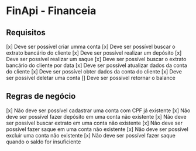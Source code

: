 # FinApi - Financeia


## Requisitos

  [x] Deve ser possível criar umma conta
  [x] Deve ser possível buscar o extrato bancário do cliente
  [x] Deve ser possível realizar um depósito
  [x] Deve ser possível realizar um saque
  [x] Deve ser possível buscar o extrato bancário do cliente por data
  [x] Deve ser possível atualizar dados da conta do cliente
  [x] Deve ser possível obter dados da conta do cliente
  [x] Deve ser possível deletar uma conta
  [] Deve ser possivel retornar o balance


## Regras de negócio

  [x] Não deve ser possível cadastrar uma conta com CPF já existente
  [x] Não deve ser possível fazer depósito em uma conta não existente
  [x] Não deve ser possível buscar extrato em uma conta não existente
  [x] Não deve ser possível fazer saque em uma conta não existente
  [x] Não deve ser possível excluir uma conta não existente
  [x] Não deve ser possível fazer saque quando o saldo for insuficiente